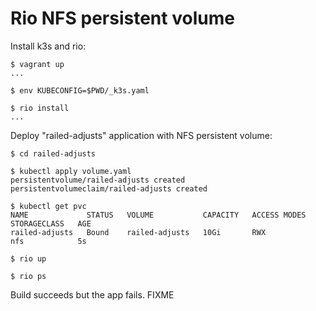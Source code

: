 # Rio NFS persistent volume

Install k3s and rio:

```console
$ vagrant up
...

$ env KUBECONFIG=$PWD/_k3s.yaml

$ rio install
...
```

Deploy "railed-adjusts" application with NFS persistent volume:

```console
$ cd railed-adjusts

$ kubectl apply volume.yaml
persistentvolume/railed-adjusts created
persistentvolumeclaim/railed-adjusts created

$ kubectl get pvc
NAME             STATUS   VOLUME           CAPACITY   ACCESS MODES   STORAGECLASS   AGE
railed-adjusts   Bound    railed-adjusts   10Gi       RWX            nfs            5s

$ rio up

$ rio ps
```

Build succeeds but the app fails. FIXME
